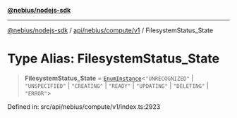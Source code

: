 [**@nebius/nodejs-sdk**](../../../../../README.md)

***

[@nebius/nodejs-sdk](../../../../../README.md) / [api/nebius/compute/v1](../README.md) / FilesystemStatus\_State

# Type Alias: FilesystemStatus\_State

> **FilesystemStatus\_State** = [`EnumInstance`](../../../../../runtime/protos/enum/type-aliases/EnumInstance.md)\<`"UNRECOGNIZED"` \| `"UNSPECIFIED"` \| `"CREATING"` \| `"READY"` \| `"UPDATING"` \| `"DELETING"` \| `"ERROR"`\>

Defined in: src/api/nebius/compute/v1/index.ts:2923
